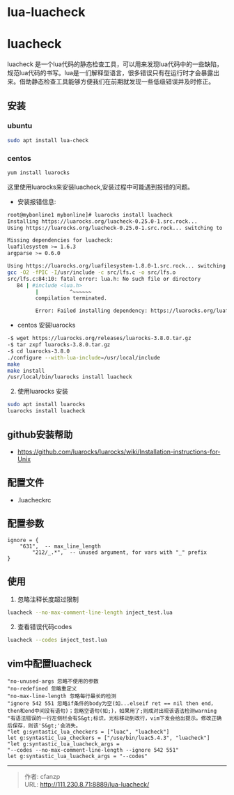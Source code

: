# lua-luacheck


# luacheck
luacheck 是一个lua代码的静态检查工具，可以用来发现lua代码中的一些缺陷，规范lua代码的书写。lua是一们解释型语言，很多错误只有在运行时才会暴露出来。借助静态检查工具能够方便我们在前期就发现一些低级错误并及时修正。

## 安装
### ubuntu
```bash
sudo apt install lua-check
```

### centos
```bash
yum install luarocks
```

这里使用luarocks来安装luacheck,安装过程中可能遇到报错的问题。
- 安装报错信息:
```bash
root@mybonline1 mybonline]# luarocks install luacheck
Installing https://luarocks.org/luacheck-0.25.0-1.src.rock...
Using https://luarocks.org/luacheck-0.25.0-1.src.rock... switching to 'build' mode

Missing dependencies for luacheck:
luafilesystem >= 1.6.3
argparse >= 0.6.0

Using https://luarocks.org/luafilesystem-1.8.0-1.src.rock... switching to 'build' mode
gcc -O2 -fPIC -I/usr/include -c src/lfs.c -o src/lfs.o
src/lfs.c:84:10: fatal error: lua.h: No such file or directory
   84 | #include <lua.h>
         |          ^~~~~~~
         compilation terminated.

         Error: Failed installing dependency: https://luarocks.org/luafilesystem-1.8.0-1.src.rock - Build error: Failed compiling object src/lfs.o
```

- centos 安装luarocks
```bash
-$ wget https://luarocks.org/releases/luarocks-3.8.0.tar.gz
-$ tar zxpf luarocks-3.8.0.tar.gz
-$ cd luarocks-3.8.0
./configure --with-lua-include=/usr/local/include
make
make install
/usr/local/bin/luarocks install luacheck
```
2. 使用luarocks 安装
```bash
sudo apt install luarocks
luarocks install luacheck
```

## github安装帮助
- https://github.com/luarocks/luarocks/wiki/Installation-instructions-for-Unix

## 配置文件
- .luacheckrc

## 配置参数
```
ignore = {
    "631",  -- max_line_length
        "212/_.*",  -- unused argument, for vars with "_" prefix
}
```

## 使用
1. 忽略注释长度超过限制
```bash
luacheck --no-max-comment-line-length inject_test.lua
```

2. 查看错误代码codes
```bash
luacheck --codes inject_test.lua
```

## vim中配置luacheck
```
"no-unused-args 忽略不使用的参数
"no-redefined 忽略重定义
"no-max-line-length 忽略每行最长的检测
"ignore 542 551 忽略if条件的body为空(如...elseif ret == nil then end，then和end中间没有语句)；忽略空语句(如;)，如果用了;则成对出现该语法检测warning
"有语法错误的一行左侧栏会有S&gt;标识，光标移动到改行，vim下发会给出提示。修改正确后保存，则该'S&gt;'会消失。
"let g:syntastic_lua_checkers = ["luac", "luacheck"]
let g:syntastic_lua_checkers = ["/use/bin/luac5.4.3", "luacheck"]
"let g:syntastic_lua_luacheck_args =
"--codes --no-max-comment-line-length --ignore 542 551"
let g:syntastic_lua_luacheck_args = "--codes"
```



---

> 作者: cfanzp  
> URL: http://111.230.8.71:8889/lua-luacheck/  

